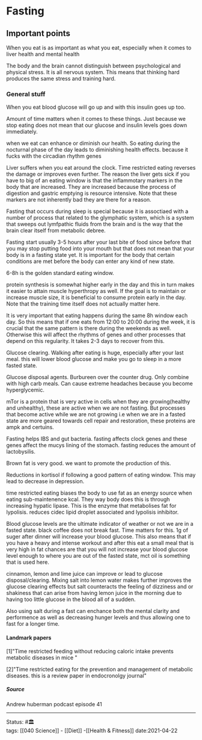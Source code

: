 # Fasting
## Important points
When you eat is as important as what you eat, especially when it comes to liver health and mental health

The body and the brain cannot distinguish between psychological and physical stress. It is all nervous system. This means that thinking hard produces the same stress and training hard. 

### General stuff
When you eat blood glucose will go up and with this insulin goes up too.

Amount of time matters when it comes to these things. Just because we stop eating does not mean that our glucose and insulin levels goes down immediately. 

when we eat can enhance or diminish our health. So eating during the nocturnal phase of the day leads to diminishing health effects. because it fucks with the circadian rhythm genes

Liver suffers when you eat around the clock. Time restricted eating reverses the damage or improves even further. The reason the liver gets sick if you have to big of an eating window is that the inflammotary markers in the body that are increased. They are increased because the process of digestion and gastric emptying is resource intensive. Note that these markers are not inherently bad they are there for a reason. 

Fasting that occurs during sleep is special because it is assoctiaed with a number of process that related to the glymphatic system, which is a system that sweeps out lymfpathic fluids from the brain and is the way that the brain clear itself from metabolic debree. 

Fasting start usually 3-5 hours after your last bite of food since before that you may stop putting food into your mouth but that does not mean that your body is in a fasting state yet. It is important for the body that certain conditions are met before the body can enter any kind of new state. 

6-8h is the golden standard eating window. 

protein synthesis is somewhat higher early in the day and this in turn makes it easier to attain muscle hyperthropy as well. If the goal is to maintain or increase muscle size, it is beneficial to consume protein early in the day. Note that the training time itself does not actually matter here.

It is very important that eating happens during the same 8h window each day. So this means that if one eats from 12:00 to 20:00 during the week, it is crucial that the same pattern is there during the weekends as well. Otherwise this will affect the rhythms of genes and other processes that depend on this regularity. It takes 2-3 days to recover from this.

Glucose clearing. Walking after eating is huge, especially after your last meal. this will lower blood glucose and make you go to sleep in a more fasted state. 

Glucose disposal agents. Burbureen over the counter drug. Only combine with high carb meals. Can cause extreme headaches because you become hyperglycemic.

mTor is a protein that is very active in cells when they are growing(healthy and unhealthy), these are active when we are not fasting. But processes that become active while we are not growing i.e when we are in a fasted state are more geared towards cell repair and restoration, these proteins are ampk and certuins.

Fasting helps IBS and gut bacteria. fasting affects clock genes and these genes affect the mucys lining of the stomach. fasting reduces the amount of lactobysilis. 

Brown fat is very good. we want to promote the production of this. 

Reductions in kortisol if following a good pattern of eating window. This may lead to decrease in depression. 

time restricted eating biases the body to use fat as an energy source when eating sub-maintenence kcal. They way body does this is through increasing hypatic lipase. This is the enzyme that metabolises fat for lypolisis. reduces cidec lipid droplet associated and lypolisis inhibitor. 

Blood glucose levels are the ultimate indicator of weather or not we are in a fasted state. black coffee does not break fast. Time matters for this. 1g of suger after dinner will increase your blood glucose. This also means that if you have a heavy and intense workout and after this eat a small meal that is very high in fat chances are that you will not increase your blood glucose level enough to where you are out of the fasted state, mct oil is something that is used here.  


 cinnamon, lemon and lime juice can improve or lead to glucose disposal/clearing. Mixing salt into lemon water makes further improves the glucose clearing effects but salt counteracts the feeling of dizziness and or shakiness that can arise from having lemon juice in the morning due to having too little glucose in the blood all of a sudden.
 
 Also using salt during a fast can enchance both the mental clarity and performence as well as decreasing hunger levels and thus allowing one to fast for a longer time. 

#### Landmark papers
[1]"Time restricted feeding without reducing caloric intake prevents metabolic diseases in mice "

[2]"Time restricted eating for the prevention and management of metabolic diseases. this is a review paper in endocronolgy journal"

##### Source
 Andrew huberman podcast episode 41


---
Status: #🏛  
tags: [[040 Science]] - [[Diet]] -[[Health & Fitness]]
date:2021-04-22
